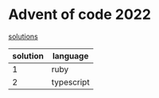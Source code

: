# Advent of code 2022

[solutions](./solutions)

| solution | language |
| - | - |
| 1 | ruby |
| 2 | typescript |
